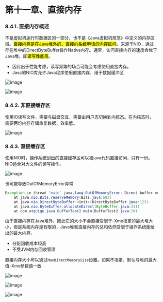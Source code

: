# 第十一章、直接内存

### 8.4.1. 直接内存概述

不是虚拟机运行时数据区的一部分，也不是《Java虚拟机规范》中定义的内存区域。<mark>直接内存是在Java堆外的、直接向系统申请的内存区间</mark>。来源于NIO，通过存在堆中的DirectByteBuffer操作Native内存。通常，访问直接内存的速度会优于Java堆，即<mark>读写性能高</mark>。

- 因此出于性能考虑，读写频繁的场合可能会考虑使用直接内存。
- Java的NIO库允许Java程序使用直接内存，用于数据缓冲区

![image](https://static.lovedata.net/20-11-30-1bcbfe3a87028a569efa8b9992c8d09a.png)



![image](https://static.lovedata.net/20-11-30-d86859f7a6cfa5b3be21ab6741e58ba6.png)

### 8.4.2. 非直接缓存区

使用IO读写文件，需要与磁盘交互，需要由用户态切换到内核态。在内核态时，需要两份内存存储重复数据，效率低。

![image](https://static.lovedata.net/20-11-30-c4bc39811f5e15fe2057c97274f17d7e.png)



### 8.4.3. 直接缓存区

使用NIO时，操作系统划出的直接缓存区可以被java代码直接访问，只有一份。NIO适合对大文件的读写操作。



![image](https://static.lovedata.net/20-11-30-8c8e8f80e839a9b9beaf88588b1e5287.png)

也可能导致OutOfMemoryError异常

```java
Exception in thread "main" java.lang.OutOfMemoryError: Direct buffer memory 
    at java.nio.Bits.reserveMemory(Bits.java:693)
    at java.nio.DirectByteBuffer.<init>(DirectByteBuffer.java:123)
    at java.nio.ByteBuffer.allocateDirect(ByteBuffer.java:311)
    at com.atguigu.java.BufferTest2.main(BufferTest2.java:20)
```

由于直接内存在Java堆外，因此它的大小不会直接受限于-Xmx指定的最大堆大小，但是系统内存是有限的，Java堆和直接内存的总和依然受限于操作系统能给出的最大内存。

- 分配回收成本较高
- 不受JVM内存回收管理

直接内存大小可以通过`MaxDirectMemorySize`设置。如果不指定，默认与堆的最大值-Xmx参数值一致

![image](https://static.lovedata.net/21-06-03-d0eee039ec401e362838558dc1bf571d.png)

![image](https://static.lovedata.net/20-11-30-8f85ea6a8e4a0dccb7c746420972e5fc.png)

![image](https://static.lovedata.net/20-11-30-a6ab04e349b12bdc48751e6669861903.png)